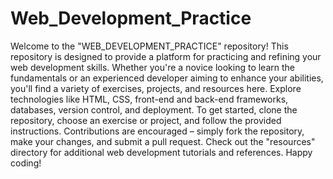 # Web_Development_Practice
Welcome to the "WEB_DEVELOPMENT_PRACTICE" repository! This repository is designed to provide a platform for practicing and refining your web development skills. Whether you're a novice looking to learn the fundamentals or an experienced developer aiming to enhance your abilities, you'll find a variety of exercises, projects, and resources here. Explore technologies like HTML, CSS, front-end and back-end frameworks, databases, version control, and deployment. To get started, clone the repository, choose an exercise or project, and follow the provided instructions. Contributions are encouraged – simply fork the repository, make your changes, and submit a pull request. Check out the "resources" directory for additional web development tutorials and references. Happy coding!